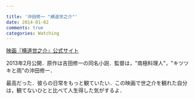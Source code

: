 ```yaml
---

title: '沖田修一 "横道世之介"'
date: 2014-01-02
comments: true
categories: Watching
---
```


[映画『横道世之介』公式サイト](http://yonosuke-movie.com/)

2013年2月公開．原作は吉田修一の同名小説．監督は，"南極料理人"，"キツツキと雨"の沖田修一．

最高だった．彼らの日常をもっと観ていたい．この映画で世之介を観れた自分は，観てないひとと比べて人生得した気がするよ．


